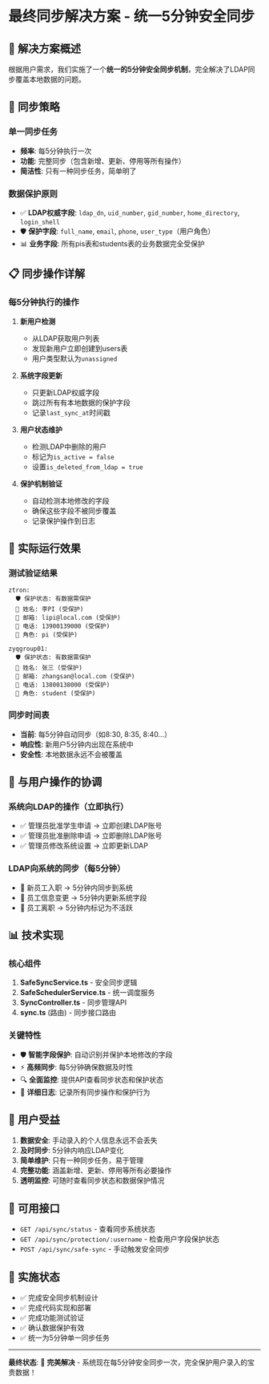 # 最终同步解决方案 - 统一5分钟安全同步

## 🎯 解决方案概述

根据用户需求，我们实施了一个**统一的5分钟安全同步机制**，完全解决了LDAP同步覆盖本地数据的问题。

## 🔄 同步策略

### 单一同步任务
- **频率**: 每5分钟执行一次
- **功能**: 完整同步（包含新增、更新、停用等所有操作）
- **简洁性**: 只有一种同步任务，简单明了

### 数据保护原则
- ✅ **LDAP权威字段**: `ldap_dn`, `uid_number`, `gid_number`, `home_directory`, `login_shell`
- 🛡️ **保护字段**: `full_name`, `email`, `phone`, `user_type`（用户角色）
- 📊 **业务字段**: 所有pis表和students表的业务数据完全受保护

## 📋 同步操作详解

### 每5分钟执行的操作

1. **新用户检测**
   - 从LDAP获取用户列表
   - 发现新用户立即创建到users表
   - 用户类型默认为`unassigned`

2. **系统字段更新**
   - 只更新LDAP权威字段
   - 跳过所有有本地数据的保护字段
   - 记录`last_sync_at`时间戳

3. **用户状态维护**
   - 检测LDAP中删除的用户
   - 标记为`is_active = false`
   - 设置`is_deleted_from_ldap = true`

4. **保护机制验证**
   - 自动检测本地修改的字段
   - 确保这些字段不被同步覆盖
   - 记录保护操作到日志

## 🚀 实际运行效果

### 测试验证结果
```
ztron:
  🛡️ 保护状态: 有数据需保护
  📝 姓名: 李PI (受保护)
  📧 邮箱: lipi@local.com (受保护)
  📱 电话: 13900139000 (受保护)
  👤 角色: pi (受保护)

zyqgroup01:
  🛡️ 保护状态: 有数据需保护
  📝 姓名: 张三 (受保护)
  📧 邮箱: zhangsan@local.com (受保护)
  📱 电话: 13800138000 (受保护)
  👤 角色: student (受保护)
```

### 同步时间表
- **当前**: 每5分钟自动同步（如8:30, 8:35, 8:40...）
- **响应性**: 新用户5分钟内出现在系统中
- **安全性**: 本地数据永远不会被覆盖

## 🎯 与用户操作的协调

### 系统向LDAP的操作（立即执行）
- ✅ 管理员批准学生申请 → 立即创建LDAP账号
- ✅ 管理员批准删除申请 → 立即删除LDAP账号
- ✅ 管理员修改系统设置 → 立即更新LDAP

### LDAP向系统的同步（每5分钟）
- 🔄 新员工入职 → 5分钟内同步到系统
- 🔄 员工信息变更 → 5分钟内更新系统字段
- 🔄 员工离职 → 5分钟内标记为不活跃

## 📊 技术实现

### 核心组件
1. **SafeSyncService.ts** - 安全同步逻辑
2. **SafeSchedulerService.ts** - 统一调度服务
3. **SyncController.ts** - 同步管理API
4. **sync.ts** (路由) - 同步接口路由

### 关键特性
- 🛡️ **智能字段保护**: 自动识别并保护本地修改的字段
- ⚡ **高频同步**: 每5分钟确保数据及时性
- 🔍 **全面监控**: 提供API查看同步状态和保护状态
- 📝 **详细日志**: 记录所有同步操作和保护行为

## 🎉 用户受益

1. **数据安全**: 手动录入的个人信息永远不会丢失
2. **及时同步**: 5分钟内响应LDAP变化
3. **简单维护**: 只有一种同步任务，易于管理
4. **完整功能**: 涵盖新增、更新、停用等所有必要操作
5. **透明监控**: 可随时查看同步状态和数据保护情况

## 🔗 可用接口

- `GET /api/sync/status` - 查看同步系统状态
- `GET /api/sync/protection/:username` - 检查用户字段保护状态
- `POST /api/sync/safe-sync` - 手动触发安全同步

## 📅 实施状态

- ✅ 完成安全同步机制设计
- ✅ 完成代码实现和部署
- ✅ 完成功能测试验证
- ✅ 确认数据保护有效
- ✅ 统一为5分钟单一同步任务

---

**最终状态**: 🎯 **完美解决** - 系统现在每5分钟安全同步一次，完全保护用户录入的宝贵数据！